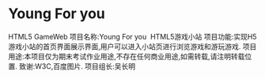 # Young For you
HTML5 GameWeb
项目名称:Young For you  HTML5游戏小站
项目功能:实现H5游戏小站的首页界面展示界面,用户可以进入小站页进行浏览游戏和游玩游戏.
项目用途:本项目仅为期末考试作业用途,不存在任何商业用途,如需转载,请注明转载位置.
致谢:W3C,百度图片.
项目组长:吴长明
